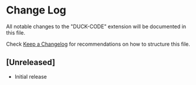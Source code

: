 # Change Log

All notable changes to the "DUCK-CODE" extension will be documented in this file.

Check [Keep a Changelog](http://keepachangelog.com/) for recommendations on how to structure this file.

## [Unreleased]

- Initial release